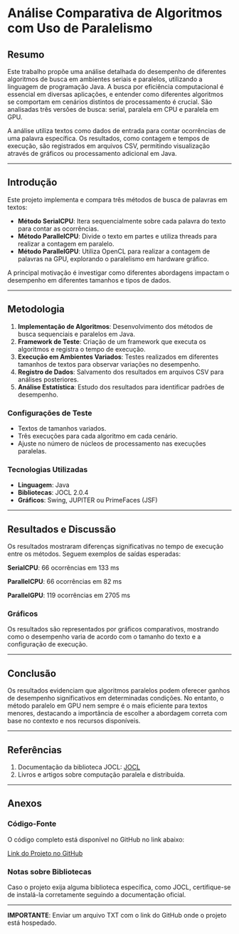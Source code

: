 # Análise Comparativa de Algoritmos com Uso de Paralelismo

## Resumo

Este trabalho propõe uma análise detalhada do desempenho de diferentes algoritmos de busca em ambientes seriais e paralelos, utilizando a linguagem de programação Java. A busca por eficiência computacional é essencial em diversas aplicações, e entender como diferentes algoritmos se comportam em cenários distintos de processamento é crucial. São analisadas três versões de busca: serial, paralela em CPU e paralela em GPU.

A análise utiliza textos como dados de entrada para contar ocorrências de uma palavra específica. Os resultados, como contagem e tempos de execução, são registrados em arquivos CSV, permitindo visualização através de gráficos ou processamento adicional em Java.

---

## Introdução

Este projeto implementa e compara três métodos de busca de palavras em textos:

- **Método SerialCPU**: Itera sequencialmente sobre cada palavra do texto para contar as ocorrências.
- **Método ParallelCPU**: Divide o texto em partes e utiliza threads para realizar a contagem em paralelo.
- **Método ParallelGPU**: Utiliza OpenCL para realizar a contagem de palavras na GPU, explorando o paralelismo em hardware gráfico.

A principal motivação é investigar como diferentes abordagens impactam o desempenho em diferentes tamanhos e tipos de dados.

---

## Metodologia

1. **Implementação de Algoritmos**: Desenvolvimento dos métodos de busca sequenciais e paralelos em Java.
2. **Framework de Teste**: Criação de um framework que executa os algoritmos e registra o tempo de execução.
3. **Execução em Ambientes Variados**: Testes realizados em diferentes tamanhos de textos para observar variações no desempenho.
4. **Registro de Dados**: Salvamento dos resultados em arquivos CSV para análises posteriores.
5. **Análise Estatística**: Estudo dos resultados para identificar padrões de desempenho.

### Configurações de Teste

- Textos de tamanhos variados.
- Três execuções para cada algoritmo em cada cenário.
- Ajuste no número de núcleos de processamento nas execuções paralelas.

### Tecnologias Utilizadas

- **Linguagem**: Java
- **Bibliotecas**: JOCL 2.0.4
- **Gráficos**: Swing, JUPITER ou PrimeFaces (JSF)

---

## Resultados e Discussão

Os resultados mostraram diferenças significativas no tempo de execução entre os métodos. Seguem exemplos de saídas esperadas:

**SerialCPU**: 66 ocorrências em 133 ms

**ParallelCPU**: 66 ocorrências em 82 ms 

**ParallelGPU**: 119 ocorrências em 2705 ms


### Gráficos

Os resultados são representados por gráficos comparativos, mostrando como o desempenho varia de acordo com o tamanho do texto e a configuração de execução.

---

## Conclusão

Os resultados evidenciam que algoritmos paralelos podem oferecer ganhos de desempenho significativos em determinadas condições. No entanto, o método paralelo em GPU nem sempre é o mais eficiente para textos menores, destacando a importância de escolher a abordagem correta com base no contexto e nos recursos disponíveis.

---

## Referências

1. Documentação da biblioteca JOCL: [JOCL](http://www.jocl.org/)
2. Livros e artigos sobre computação paralela e distribuída.

---

## Anexos

### Código-Fonte

O código completo está disponível no GitHub no link abaixo:

[Link do Projeto no GitHub](https://github.com/henriquefac/demo-computacao-grafica)

### Notas sobre Bibliotecas

Caso o projeto exija alguma biblioteca específica, como JOCL, certifique-se de instalá-la corretamente seguindo a documentação oficial.

---

**IMPORTANTE**: Enviar um arquivo TXT com o link do GitHub onde o projeto está hospedado.
